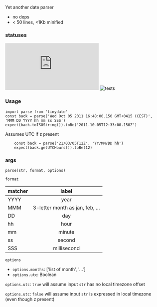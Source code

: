 Yet another date parser

- no deps
- < 50 lines, <1Kb minified

### statuses ###

![not minified](https://badge-size.herokuapp.com/mpech/tinydate/master/index.js)
![tests](https://github.com/mpech/tinydate/actions/workflows/nodejs.yml/badge.svg)

### Usage ###

```
import parse from 'tinydate'
const back = parse('Wed Oct 05 2011 16:48:00.150 GMT+0415 (CEST)', 'MMM DD YYYY hh mm ss SSS')
expect(back.toISOString()).toBe('2011-10-05T12:33:00.150Z')
```

Assumes UTC if z present

```
    const back = parse('21/03/05T12Z', 'YY/MM/DD hh')
    expect(back.getUTCHours()).toBe(12)
```


### args ###

`parse(str, format, options)`


`format`

| matcher   |      label    
|-----------|:-------------:
| YYYY      | year
| MMM       | 3-letter month as jan, feb, ...
| DD        | day
| hh        | hour
| mm        | minute
| ss        | second
| SSS       | millisecond
    


`options`

- `options.months`: ['list of month', '...']
- `options.utc`: Boolean

`options.utc`: `true` will assume input `str` has no local timezone offset

`options.utc`: `false` will assume input `str` is expressed in local timezone (even though z present)